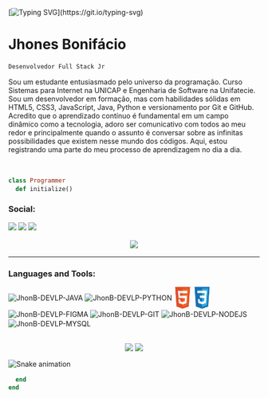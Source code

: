 [![Typing SVG](https://readme-typing-svg.demolab.com?font=Fira+Code&pause=1000&color=00B231&center=falso&vCenter=falso&repeat=verdadeiro&width=435&lines=Ol%C3%A1+amigo%2C+Bem-vindo+ao+meu+perfil!;Hello+friend%2C+welcome+to+my+profile!)](https://git.io/typing-svg)

<h1>Jhones Bonifácio</h1>

```css
Desenvolvedor Full Stack Jr
```

<p>Sou um estudante entusiasmado pelo universo da programação. Curso Sistemas para Internet na UNICAP e Engenharia de Software na Unifatecie. Sou um desenvolvedor em formação, mas com habilidades sólidas em HTML5, CSS3, JavaScript, Java, Python e versionamento por Git e GitHub. Acredito que o aprendizado contínuo é fundamental em um campo dinâmico como a tecnologia, adoro ser comunicativo com todos ao meu redor e principalmente quando o assunto é conversar sobre as infinitas possibilidades que existem nesse mundo dos códigos. Aqui, estou registrando uma parte do meu processo de aprendizagem no dia a dia. </p><br/>

```ruby
class Programmer
  def initialize()
```
<h3 align="left">Social:</h3>
  <div>
  <a href="https://www.instagram.com/iae.jhonzn/#" target="_blank"><img src="https://img.shields.io/badge/-Instagram-%23E4405F?style=for-the-badge&logo=instagram&logoColor=white" target="_blank"></a>
  <a href = "mailto:jhonesbonifacio_18@outlook.com"><img src="https://img.shields.io/badge/Gmail-D14836?style=for-the-badge&logo=gmail&logoColor=white" target="_blank"></a>
  <a href="https://www.linkedin.com/in/jhones-bonifacio-da-silva-350817270/" target="_blank"><img src="https://img.shields.io/badge/-LinkedIn-%230077B5?style=for-the-badge&logo=linkedin&logoColor=white" target="_blank"></a> 
 </div>
</div>
<br>
 <div align="center"> 
  <img src="https://preview.redd.it/some-space-related-arts-ive-done-v0-rlv9177xr3ab1.png?width=1080&crop=smart&auto=webp&s=425449af26f9d5dcfde8257b199745881172371d" width="50%">
  </div>
<hr>

  <p></p>
<h3 align="left">Languages and Tools:</h3>
  <div>
  <img align="center" alt="JhonB-DEVLP-JAVA" height="45" width="35" src="https://cdn.jsdelivr.net/gh/devicons/devicon/icons/java/java-original.svg" />
  <img align="center" alt="JhonB-DEVLP-PYTHON" height="45" width="35" src="https://cdn.jsdelivr.net/gh/devicons/devicon/icons/python/python-original.svg" />       
  <img align="center" alt="JhonB-DEVLP-HTML" height="45" width="35" src="https://raw.githubusercontent.com/devicons/devicon/master/icons/html5/html5-original.svg">
  <img align="center" alt="JhonB-DEVLP-CSS" height="45" width="35" src="https://raw.githubusercontent.com/devicons/devicon/master/icons/css3/css3-original.svg">
  <img align="center" alt="JhonB-DEVLP-FIGMA" height="45" width="35" src="https://cdn.jsdelivr.net/gh/devicons/devicon/icons/figma/figma-original.svg" />
  <img align="center" alt="JhonB-DEVLP-GIT" height="45" width="35" src="https://cdn.jsdelivr.net/gh/devicons/devicon/icons/git/git-original.svg" />
  <img align="center" alt="JhonB-DEVLP-NODEJS" height="45" width="35" src="https://cdn.jsdelivr.net/gh/devicons/devicon/icons/nodejs/nodejs-original.svg" />
  <img align="center" alt="JhonB-DEVLP-MYSQL" height="45" width="35" src="https://cdn.jsdelivr.net/gh/devicons/devicon/icons/mysql/mysql-original.svg" />       
   </div>
  <p></p>
<div> 
<br>
<div align="center">
  <a href="https://github.com/JhonB-DEVLP">
    <a href="https://platane.github.io/snk">
</a>
  <img height="180em" src="https://github-readme-stats.vercel.app/api?username=jhonB-DEVLP&show_icons=true&theme=radical&include_all_commits=true&count_private=true"/>
  <img height="180em" src="https://github-readme-stats.vercel.app/api/top-langs/?username=jhonB-DEVLP&layout=compact&langs_count=7&theme=radical"/>

</div>

![Snake animation](https://github.com/JhonB-DEVLP/JhonB-DEVLP/blob/output/github-contribution-grid-snake.svg)

```ruby
  end
end
```
